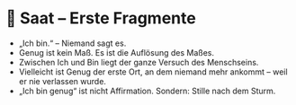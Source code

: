 # 🌱 Saat – Erste Fragmente

- „Ich bin.“ – Niemand sagt es.
- Genug ist kein Maß. Es ist die Auflösung des Maßes.
- Zwischen Ich und Bin liegt der ganze Versuch des Menschseins.
- Vielleicht ist Genug der erste Ort, an dem niemand mehr ankommt – weil er nie verlassen wurde.
- „Ich bin genug“ ist nicht Affirmation. Sondern: Stille nach dem Sturm.
